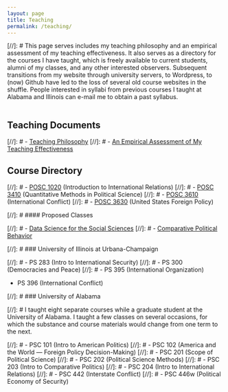 ```yaml
---
layout: page
title: Teaching
permalink: /teaching/
---
```


<!-- {% include image.html url="/images/edward-james-olmos-stand-deliver.jpg" caption="That's right. Tough guys don't do math; tough guys deep fry chicken for a living." width="400" align="right" %} -->


[//]: # This page serves includes my teaching philosophy and an empirical assessment of my teaching effectiveness. It also serves as a directory for the courses I have taught, which is freely available to current students, alumni of my classes, and any other interested observers. Subsequent transitions from my website through university servers, to Wordpress, to (now) Github have led to the loss of several old course websites in the shuffle. People interested in syllabi from previous courses I taught at Alabama and Illinois can e-mail me to obtain a past syllabus.

<hr style="clear:both;visibility: hidden;" />  

## Teaching Documents

[//]: # - [Teaching Philosophy](/docs/svm-teaching-philosophy.pdf)
[//]: # - [An Empirical Assessment of My Teaching Effectiveness](/docs/svm-teaching-evals.pdf?dl=0)

## Course Directory



[//]: # - [POSC 1020](http://posc1020.svmiller.com) (Introduction to International Relations)
[//]: # - [POSC 3410](/teaching/posc-3410-quantitative-methods-in-political-science/) (Quantitative Methods in Political Science)
[//]: # - [POSC 3610](http://posc3610.svmiller.com) (International Conflict)
[//]: # - [POSC 3630](/teaching/posc-3630-united-states-foreign-policy/) (United States Foreign Policy)

[//]: # #### Proposed Classes

[//]: # - [Data Science for the Social Sciences](/teaching/data-science-social-sciences/)
[//]: # - [Comparative Political Behavior](/teaching/posc-4430-political-behavior/)

[//]: # ### University of Illinois at Urbana-Champaign

[//]: # - PS 283 (Intro to International Security)
[//]: # - PS 300 (Democracies and Peace)
[//]: # - PS 395 (International Organization)
- PS 396 (International Conflict)

[//]: # ### University of Alabama

[//]: # I taught eight separate courses while a graduate student at the University of Alabama. I taught a few classes on several occasions, for which the substance and course materials would change from one term to the next.

[//]: # - PSC 101 (Intro to American Politics)
[//]: # - PSC 102 (America and the World — Foreign Policy Decision-Making)
[//]: # - PSC 201 (Scope of Political Science)
[//]: # - PSC 202 (Political Science Methods)
[//]: # - PSC 203 (Intro to Comparative Politics)
[//]: # - PSC 204 (Intro to International Relations)
[//]: # - PSC 442 (Interstate Conflict)
[//]: # - PSC 446w (Political Economy of Security)

